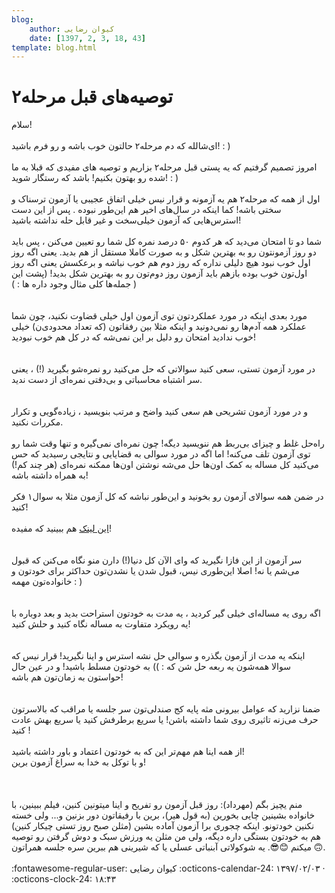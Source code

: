 ```yaml
---
blog:
    author: کیوان رضایی
    date: [1397, 2, 3, 18, 43]
template: blog.html
---
```

# توصیه‌های قبل مرحله۲

<div class="cnt">
سلام!<br/><br/>ای‌شالله که دم مرحله۲ حالتون خوب باشه و رو فرم باشید! :‌ )<br/><br/>امروز تصمیم گرفتیم که یه پستی قبل مرحله۲ بزاریم و توصیه های مفیدی که قبلا به ما شده رو بهتون بکنیم!‌ باشد که رستگار شوید! : )<br/><br/>اول از همه که مرحله۲ هم یه آزمونه و قرار نیس خیلی اتفاق عجیبی یا آزمون ترسناک و سختی باشه! کما اینکه در سال‌های اخیر هم این‌طور نبوده . پس از این دست استرس‌هایی که آزمون خیلی‌سخت و غیر قابل حله نداشته باشید!<br/><br/>شما دو تا امتحان می‌دید که هر کدوم ۵۰ درصد نمره کل شما رو تعیین می‌کنن ،‌ پس باید دو روز آزمونتون رو به بهترین شکل و به صورت کاملا مستقل از هم بدید. یعنی اگه روز اول خوب نبود هیچ دلیلی نداره که روز دوم هم خوب نباشه و برعکسش یعنی اگه روز اول‌تون خوب بوده بازهم باید آزمون روز دوم‌تون رو به بهترین شکل‌ بدید!‌ (پشت این جمله‌ها کلی مثال وجود داره ها :‌ ) )<br/><br/><br/>مورد بعدی اینکه در مورد عملکردتون توی آزمون اول خیلی قضاوت نکنید، چون شما عملکرد همه آد‌م‌ها رو نمی‌دونید و اینکه مثلا بین رفقاتون (که تعداد محدودی‌ن) خیلی خوب ندادید امتحان رو دلیل بر این نمی‌شه که در کل هم خوب نبودید!<br/><br/><br/>در مورد آزمون تستی، سعی کنید سوالاتی که حل می‌کنید رو نمره‌شو بگیرید‌ (!) ، یعنی سر اشتباه محاسباتی و بی‌دقتی نمره‌ای از دست ندید.<br/><br/><br/>و در مورد آزمون تشریحی هم سعی کنید واضح و مرتب بنویسید ، زیاده‌گویی و تکرار مکررات نکنید.<br/><br/>راه‌حل غلط و چیزای بی‌ربط هم ننویسید دیگه! چون نمره‌ای نمی‌گیره و تنها وقت شما رو توی آزمون تلف می‌کنه! اما اگه در مورد سوالی به قضایایی و نتایجی رسیدید که حس می‌کنید کل مساله به کمک اون‌ها حل می‌شه نوشتن اون‌ها ممکنه نمره‌ای (هر چند کم!) به همراه داشته باشه!<br/><br/>در ضمن همه سوالای آزمون رو بخونید و این‌طور نباشه که کل آزمون مثلا به سوال۱ فکر کنید!<br/><br/><a href="http://opedia.ir/%D8%A2%D9%85%D9%88%D8%B2%D8%B4/%D8%A2%D9%85%D8%A7%D8%AF%D9%87%E2%80%8C%D8%B3%D8%A7%D8%B2%DB%8C_%D8%A8%D8%B1%D8%A7%DB%8C_%D8%A7%D9%84%D9%85%D9%BE%DB%8C%D8%A7%D8%AF/%D8%B1%D9%88%D8%B4_%D9%86%D9%88%D8%B4%D8%AA%D9%86_%D8%A7%D8%AB%D8%A8%D8%A7%D8%AA" target="_blank">این لینک</a> هم ببینید که مفیده!<br/><br/><br/>سر آزمون از این فازا نگیرید که وای الآن کل دنیا(!) دارن منو نگاه می‌کنن که قبول می‌شم یا نه! اصلا این‌طوری نیس، قبول شدن یا نشدن‌تون حداکثر برای خودتون و خانواده‌تون مهمه :‌ ) <br/><br/><br/>اگه روی یه مساله‌ای خیلی گیر کردید ،‌ یه مدت به خودتون استراحت بدید و بعد دوباره با یه رویکرد متفاوت به مساله نگاه کنید و حلش کنید!<br/><br/><br/>اینکه یه مدت از آزمون بگذره و سوالی حل نشه استرس و اینا نگیرید! قرار نیس که سوالا همه‌شون یه ربعه حل شن که : )) به خودتون مسلط باشید! و در عین حال حواستون به زمان‌تون هم باشه!<br/><br/><br/>ضمنا نزارید که عوامل بیرونی مثه پایه کج صندلی‌تون سر جلسه یا مراقب که بالاسرتون حرف می‌زنه تاثیری روی شما داشته باشن! یا سریع برطرفش کنید یا سریع بهش عادت کنید !<br/><br/>از همه اینا هم مهم‌تر این که به خودتون اعتماد و باور داشته باشید!<br/>و با توکل به خدا به سراغ آزمون برین!<br/><br/><br/><br/>منم یچیز بگم (مهرداد): روز قبل آزمون رو تفریح و اینا میتونین کنین، فیلم ببینین، با خانواده بشینین چایی بخورین (به قول هیر)، برین با رفیقاتون دور بزنین و... ولی خسته نکنین خودتونو. اینکه چجوری برا آزمون آماده بشین (مثلن صبح روز تستی چیکار کنین) هم به خودتون بستگی داره دیگه، ولی من مثلن یه ورزش سبک و دوش گرفتن رو توصیه میکنم 😊😎. یه شوکولاتی آبنباتی عسلی یا که شیرینی هم ببرین سره جلسه همراتون 🙃.<br/><br/>
</div>

<div class="blog-info" markdown>
<span class="blog-author">
:fontawesome-regular-user: کیوان رضایی
</span>
<span class="blog-date">
:octicons-calendar-24: ۱۳۹۷/۰۲/۰۳ · :octicons-clock-24: ۱۸:۴۳
</span>
</div>


